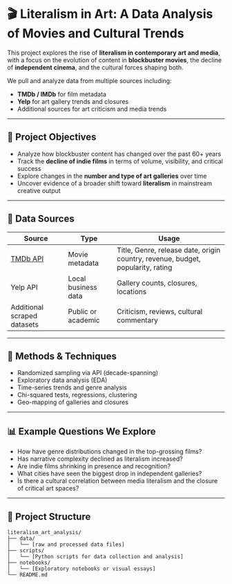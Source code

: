 # 🎬 Literalism in Art: A Data Analysis of Movies and Cultural Trends

This project explores the rise of **literalism in contemporary art and media**, with a focus on the evolution of content in **blockbuster movies**, the decline of **independent cinema**, and the cultural forces shaping both.

We pull and analyze data from multiple sources including:
- **TMDb / IMDb** for film metadata
- **Yelp** for art gallery trends and closures
- Additional sources for art criticism and media trends

---

## 🎯 Project Objectives

- Analyze how blockbuster content has changed over the past 60+ years
- Track the **decline of indie films** in terms of volume, visibility, and critical success
- Explore changes in the **number and type of art galleries** over time
- Uncover evidence of a broader shift toward **literalism** in mainstream creative output

---

## 🧰 Data Sources

| Source | Type | Usage |
|--------|------|-------|
| [TMDb API](https://developer.themoviedb.org/) | Movie metadata | Title, Genre, release date, origin country, revenue, budget, popularity, rating |
| Yelp API | Local business data | Gallery counts, closures, locations |
| Additional scraped datasets | Public or academic | Criticism, reviews, cultural commentary |

---

## 🧪 Methods & Techniques

- Randomized sampling via API (decade-spanning)
- Exploratory data analysis (EDA)
- Time-series trends and genre analysis
- Chi-squared tests, regressions, clustering
- Geo-mapping of galleries and closures

---

## 📊 Example Questions We Explore

- How have genre distributions changed in the top-grossing films?
- Has narrative complexity declined as literalism increased?
- Are indie films shrinking in presence and recognition?
- What cities have seen the biggest drop in independent galleries?
- Is there a cultural correlation between media literalism and the closure of critical art spaces?

---

## 📁 Project Structure

```
literalism_art_analysis/
├── data/
│   └── [raw and processed data files]
├── scripts/
│   └── [Python scripts for data collection and analysis]
├── notebooks/
│   └── [Exploratory notebooks or visual essays]
└── README.md
```
